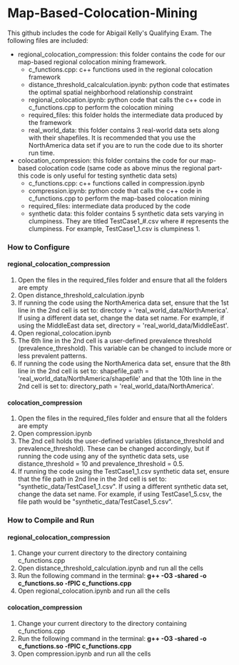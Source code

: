 # Map-Based-Colocation-Mining
This github includes the code for Abigail Kelly's Qualifying Exam.  The following files are included:
* regional_colocation_compression: this folder contains the code for our map-based regional colocation mining framework.
   * c_functions.cpp: c++ functions used in the regional colocation framework
   * distance_threshold_calcalculation.ipynb: python code that estimates the optimal spatial neighborhood relationship constraint
   * regional_colocation.ipynb: python code that calls the c++ code in c_functions.cpp to perform the colocation mining
   * required_files: this folder holds the intermediate data produced by the framework
   * real_world_data: this folder contains 3 real-world data sets along with their shapefiles.  It is recommended that you use the NorthAmerica data set if you are to run the code due to its shorter run time.
* colocation_compression: this folder contains the code for our map-based colocation code (same code as above minus the regional part- this code is only useful for testing synthetic data sets)
   * c_functions.cpp: c++ functions called in compression.ipynb
   * compression.ipynb: python code that calls the c++ code in c_functions.cpp to perform the map-based colocation mining
   * required_files: intermediate data produced by the code
   * synthetic data: this folder contains 5 synthetic data sets varying in clumpiness.  They are titled TestCase1_#.csv where # represents the clumpiness.  For example, TestCase1_1.csv is clumpiness 1.


### How to Configure
#### regional_colocation_compression
1. Open the files in the required_files folder and ensure that all the folders are empty
2. Open distance_threshold_calculation.ipynb
3. If running the code using the NorthAmerica data set, ensure that the 1st line in the 2nd cell is set to: directory = 'real_world_data/NorthAmerica'.  If using a different data set, change the data set name.  For example, if using the MiddleEast data set, directory = 'real_world_data/MiddleEast'.
4. Open regional_colocation.ipynb
5. The 6th line in the 2nd cell is a user-defined prevalence threshold (prevalence_threshold).  This variable can be changed to include more or less prevalent patterns.
6. If running the code using the NorthAmerica data set, ensure that the 8th line in the 2nd cell is set to: shapefile_path = 'real_world_data/NorthAmerica/shapefile' and that the 10th line in the 2nd cell is set to: directory_path = 'real_world_data/NorthAmerica'.

#### colocation_compression
1. Open the files in the required_files folder and ensure that all the folders are empty
2. Open compression.ipynb
3. The 2nd cell holds the user-defined variables (distance_threshold and prevalence_threshold).  These can be changed accordingly, but if running the code using any of the synthetic data sets, use distance_threshold = 10 and prevalence_threshold = 0.5.
4. If running the code using the TestCase1_1.csv synthetic data set, ensure that the file path in 2nd line in the 3rd cell is set to: "synthetic_data/TestCase1_1.csv".  If using a different synthetic data set, change the data set name.  For example, if using TestCase1_5.csv, the file path would be "synthetic_data/TestCase1_5.csv".

### How to Compile and Run
#### regional_colocation_compression
1. Change your current directory to the directory containing c_functions.cpp
2. Open distance_threshold_calculation.ipynb and run all the cells
3. Run the following command in the terminal: **g++ -O3 -shared -o c_functions.so -fPIC c_functions.cpp**
4. Open regional_colocation.ipynb and run all the cells

#### colocation_compression
1. Change your current directory to the directory containing c_functions.cpp
2. Run the following command in the terminal: **g++ -O3 -shared -o c_functions.so -fPIC c_functions.cpp**
3. Open compression.ipynb and run all the cells
